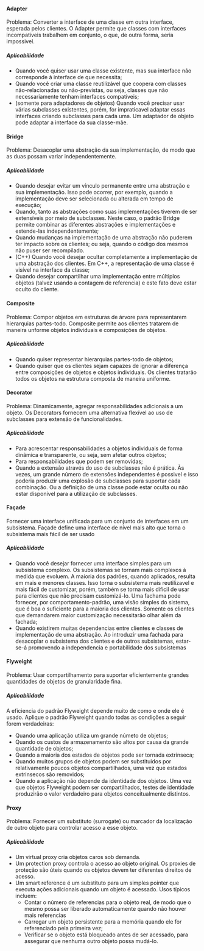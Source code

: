 #### Adapter
Problema: Converter a interface de uma classe em outra interface, esperada pelos clientes. O Adapter permite que classes com interfaces incompativeis trabalhem em conjunto, o que, de outra forma, seria impossivel.

##### Aplicabilidade
- Quando você quiser usar uma classe existente, mas sua interface não corresponde à interface de que necessita;
- Quando você criar uma classe reutilizável que coopera com classes não-relacionadas ou não-previstas, ou seja, classes que não necessariamente tenham interfaces compativeis;
- (somente para adaptadores de objetos) Quando você precisar usar várias subclasses existentes, porém, for impraticavel adaptar essas interfaces criando subclasses para cada uma. Um adaptador de objeto pode adaptar a interface da sua classe-mãe.


#### Bridge
Problema: Desacoplar uma abstração da sua implementação, de modo que as duas possam variar independentemente.
##### Aplicabilidade
- Quando desejar evitar um vínculo permanente entre uma abstração e sua implementação. Isso pode ocorrer, por exemplo, quando a implementação deve ser selecionada ou alterada em tempo de execução;
- Quando, tanto as abstrações como suas implementações tiverem de ser extensíveis por meio de subclasses. Neste caso, o padrão Bridge permite combinar as diferentes abstrações e implementações e estende-las independentemente;
- Quando mudanças na implementação de uma abstração não puderem ter impacto sobre os clientes; ou seja, quando o código dos mesmos não puser ser recompilado.
- (C++) Quando você desejar ocultar completamente a implementação de uma abstração dos clientes. Em C++, a representação de uma classe é visível na interface da classe;
- Quando desejar compartilhar uma implementação entre múltiplos objetos (talvez usando a contagem de referencia) e este fato deve estar oculto do cliente.

#### Composite
Problema: Compor objetos em estruturas de árvore para representarem hierarquias partes-todo.
Composite permite aos clientes tratarem de maneira unforme objetos individuais e composições de objetos.
##### Aplicabilidade
- Quando quiser representar hierarquias partes-todo de objetos;
- Quando quiser que os clientes sejam capazes de ignorar a diferença entre composições de objetos e objetos individuais. Os clientes tratarão todos os objetos na estrutura composta de maneira uniforme.


#### Decorator
Problema: Dinamicamente, agregar responsabilidades adicionais a um objeto. Os Decorators fornecem uma alternativa flexível ao uso de subclasses para extensão de funcionalidades.
##### Aplicabilidade
- Para acrescentar responsabilidades a objetos individuais de forma dinâmica e transparente, ou seja, sem afetar outros objetos;
- Para responsabilidades que podem ser removidas;
- Quando a extensão através do uso de subclasses não é prática. Às vezes, um grande número de extensões independentes é possivel e isso poderia produzir uma explosão de subclasses para suportar cada combinação. Ou a definição de uma classe pode estar oculta ou não estar disponível para a utilização de subclasses.

#### Façade
Fornecer uma interface unificada para um conjunto de interfaces em um subsistema.
Façade define uma interface de nível mais alto que torna o subsistema mais fácil de ser usado
##### Aplicabilidade
- Quando você desejar fornecer uma interface simples para um subsistema complexo. Os subsistemas se  tornam mais complexos à medida que evoluem. A maioria dos padrões, quando aplicados, resulta em mais e menores classes. Isso torna o subsistema mais reutilizavel e mais fácil de customizar, porém, também se torna mais dificil de usar para clientes que não precisam customizá-lo. Uma fachama pode fornecer, por comportamento-padrão, uma visão simples do sistema, que é boa o suficiente para a maioria dos clientes. Somente os clientes que demandarem maior customização necessitarão olhar além da fachada;
- Quando existirem muitas dependencias entre clientes e classes de implementação de uma abstração. Ao introduzir uma fachada para desacoplar o subsistema dos clientes e de outros subsistemas, estar-se-á promovendo a independencia e portabilidade dos subsistemas

#### Flyweight
Problema: Usar compartilhamento para suportar eficientemente grandes quantidades de objetos de granularidade fina.
##### Aplicabilidade
A eficiencia do padrão Flyweight depende muito de como e onde ele é usado. Aplique o padrão Flyweight quando todas as condições a seguir forem verdadeiras:
- Quando uma aplicação utiliza um grande númeto de objetos;
- Quando os custos de armazenamento são altos por causa da grande quantidade de objetos;
- Quando a maioria dos estados de objetos pode ser tornada extrinseca;
- Quando muitos grupos de objetos podem ser substituidos por relativamente poucos objetos compartilhados, uma vez que estados extrinsecos são removidos;
- Quando a aplicação não depende da identidade dos objetos. Uma vez que objetos Flyweight podem ser compartilhados, testes de identidade produzirão o valor verdadeiro para objetos conceitualmente distintos.


#### Proxy
Problema: Fornecer um substituto (surrogate) ou marcador da localização de outro objeto para controlar acesso a esse objeto.
##### Aplicabilidade
- Um virtual proxy cria objetos caros sob demanda.
- Um protection proxy controla o acesso ao objeto original. Os proxies de proteção são úteis quando os objetos devem ter diferentes direitos de acesso.
- Um smart reference é um substituto para um simples pointer que executa ações adicionais quando um objeto é acessado. Usos típicos incluem:
  - Contar o número de referencias para o objeto real, de modo que o mesmo possa ser liberado automaticamente quando não houver mais referencias
  - Carregar um objeto persistente para a memória quando ele for referenciado pela primeira vez;
  - Verificar se o objeto está bloqueado antes de ser acessado, para assegurar que nenhuma outro objeto possa mudá-lo.